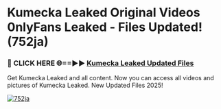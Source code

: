 # Kumecka Leaked Original Videos 0nlyFans Leaked - Files Updated! (752ja)

<h3>🔴 CLICK HERE 🌐==►► <a href="https://tinyurl.com/4seja8ks" rel="nofollow">Kumecka Leaked Updated Files</a></h3>

Get Kumecka Leaked and all content. Now you can access all videos and pictures of Kumecka Leaked. New Updated Files 2025!

[![752ja](https://i.imgur.com/EWjZXRe.gif)](https://tinyurl.com/4seja8ks)
